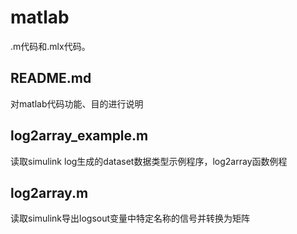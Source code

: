 # matlab
.m代码和.mlx代码。

## README.md
对matlab代码功能、目的进行说明

## log2array_example.m
读取simulink log生成的dataset数据类型示例程序，log2array函数例程

## log2array.m
读取simulink导出logsout变量中特定名称的信号并转换为矩阵
